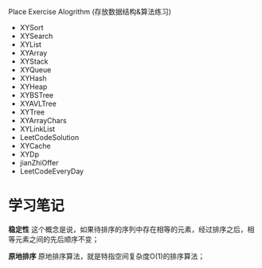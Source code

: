 Place Exercise Alogrithm (存放数据结构&算法练习)

- XYSort
- XYSearch
- XYList
- XYArray
- XYStack
- XYQueue
- XYHash
- XYHeap
- XYBSTree
- XYAVLTree
- XYTree
- XYArrayChars
- XYLinkList
- LeetCodeSolution
- XYCache
- XYDp
- jianZhiOffer
- LeetCodeEveryDay


# 学习笔记 #

**稳定性**
这个概念是说，如果待排序的序列中存在相等的元素，经过排序之后，相等元素之间的先后顺序不变；

**原地排序**
原地排序算法，就是特指空间复杂度O(1)的排序算法；
